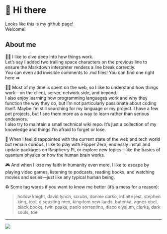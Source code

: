 # 👋 Hi there

Looks like this is my github page! \
Welcome!  

## About me

🧑‍🔧 I like to dive deep into how things work.  
Let’s say I added two trailing space characters on the previous line to ensure the Markdown interpreter renders a line break correctly.  
You can even add invisible comments to .md files! You can find one right here => <!-- Wow, Hello! That was easy 🤪 -->

🧑‍💻 Most of my time is spent on the web, so I like to understand how things work—on the client, server, network side, and beyond.  
I also enjoy learning how programming languages work and why they function the way they do, but I’m not particularly passionate about coding itself. Maybe I’m still searching for my language or my project. 
I have a few pet projects, but I see them more as a way to learn rather than serious endeavors.  
I also try to maintain a small technical wiki repo. It’s just a collection of my knowledge and things I’m afraid to forget or lose.

🔬 When I feel disappointed with the current state of the web and tech world but remain curious, I like to play with Flipper Zero, endlessly install and update packages on Raspberry Pi, or explore new topics—like the basics of quantum physics or how the human brain works.

🎮 And when I lose my faith in humanity even more, I like to escape by playing video games, listening to podcasts, reading books, and watching movies and series—just like any typical human being.

♻️ Some tag words if you want to know me better (it’s a mess for a reason): 
> hollow knight, david lynch, scrubs, donnie darko, infinite jest, stephen king, tool, disgusting men, kingdom new lands, batenka, agnes obel, black books, twin peaks, paolo sorrentino, disco elysium, clerks, dark souls, toe

---

<a href="https://www.buymeacoffee.com/ptrpl4">
<img src="https://img.buymeacoffee.com/button-api/?text=Buy me a coffee&emoji=&slug=ptrpl4&button_colour=FFDD00&font_colour=000000&font_family=Bree&outline_colour=000000&coffee_colour=ffffff" /></a>

